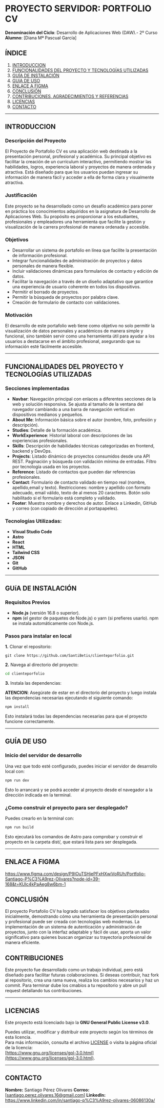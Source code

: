 # PROYECTO SERVIDOR: PORTFOLIO CV



**Denominación del Ciclo**: Desarrollo de Aplicaciones Web (DAW).- 2º Curso
**Alumno**: [Diana Mª Pascual García]



## ÍNDICE


1. [INTRODUCCION](#introduccion)
2. [FUNCIONALIDADES DEL PROYECTO Y TECNOLOGÍAS UTILIZADAS](#funcionalidades-del-proyecto-y-tecnologías-utilizadas)
3. [GUÍA DE INSTALACIÓN](#guía-de-instalación)
4. [GUíA DE USO](#guía-de-uso)
5. [ENLACE A FIGMA](#enlace-a-figma)
6. [CONCLUSIÓN](#conclusión)
7. [CONTRIBUCIONES, AGRADECIMIENTOS Y REFERENCIAS](#contribuciones-agradecimientos-y-referencias)
8. [LICENCIAS](#licencias)
9. [CONTACTO](#contacto)

---



## INTRODUCCION


### Descripción del Proyecto

El Proyecto de Portafolio CV es una aplicación web destinada a la presentación personal, profesional y académica. Su principal objetivo es facilitar la creación de un currículum interactivo, permitiendo mostrar las habilidades, logros, experiencia laboral y proyectos de manera ordenada y atractiva. Está diseñado para que los usuarios puedan ingresar su información de manera fácil y acceder a ella de forma clara y visualmente atractiva.


### Justificación  

Este proyecto se ha desarrollado como un desafío académico para poner en práctica los conocimientos adquiridos en la asignatura de Desarrollo de Aplicaciones Web. Su propósito es proporcionar a los estudiantes, profesionales y empleadores una herramienta que facilite la gestión y visualización de la carrera profesional de manera ordenada y accesible.


### Objetivos

- Desarrollar un sistema de portafolio en línea que facilite la presentación de información profesional.
- Integrar funcionalidades de administración de proyectos y datos personales de manera flexible.
- Incluir validaciones dinámicas para formularios de contacto y edición de datos.
- Facilitar la navegación a través de un diseño adaptativo que garantice una experiencia de usuario coherente en todos los dispositivos.
- Permitir el borrado de proyectos.
- Permitir la búsqueda de proyectos por palabra clave.
- Creación de formulario de contacto con validaciones. 


### Motivación  

El desarrollo de este portafolio web tiene como objetivo no solo permitir la visualización de datos personales y académicos de manera simple y funcional, sino también servir como una herramienta útil para ayudar a los usuarios a destacarse en el ámbito profesional, asegurando que su información esté fácilmente accesible.

---


## FUNCIONALIDADES DEL PROYECTO Y TECNOLOGÍAS UTILIZADAS 


### Secciones implementadas

- **Navbar**: Navegación principal con enlaces a diferentes secciones de la web y solución responsiva. Se ajusta al tamaño de la ventana del navegador cambiando a una barra de navegación vertical en dispositivos medianos y pequeños.
- **About Me**: Información básica sobre el autor (nombre, foto, profesión y descripción).
- **Studies**: Detalle de la formación académica.
- **WorkExperience**: Historial laboral con descripciones de las experiencias profesionales.
- **Skills**: Descripción de habilidades técnicas categorizadas en frontend, backend y DevOps.
- **Projects**: Listado dinámico de proyectos consumidos desde una API REST. Paginación y búsqueda con validación mínima de entradas.
Filtro por tecnología usada en los proyectos.
- **Reference**: Listado de contactos que pueden dar referencias profesionales.
- **Contact**: Formulario de contacto validado en tiempo real (nombre, apellido,email y texto). Restricciones: nombre y apellido con formato adecuado, email válido, texto de al menos 20 caracteres. Botón solo habilitado si el formulario está completo y validado.
- **Footer**: Muestra nombre y derechos de autor. Enlace a Linkedin, GitHub y correo (con copiado de dirección al portapapeles).


### Tecnologías Utilizadas:

- **Visual Studio Code**
- **Astro**
- **React**
- **HTML**
- **Tailwind CSS**
- **JSON**
- **Git**
- **GitHub**

---



## GUíA DE INSTALACIÓN


### Requisitos Previos

- **Node.js** (versión 16.8 o superior).
- **npm** (el gestor de paquetes de Node.js) o yarn (si prefieres usarlo). npm se instala automáticamente con Node.js.


### Pasos para instalar en local

**1.** Clonar el repositorio:

```git clone https://github.com/SantiBetis/clienteporfolio.git   ```

**2.** Navega al directorio del proyecto:

   ```bash
   cd clienteporfolio
   ```

**3.** Instala las dependencias:

 **ATENCION**: Asegúrate de estar en el directorio del proyecto y luego instala las dependencias necesarias ejecutando el siguiente comando:

   ```bash
   npm install
   ```
Esto instalará todas las dependencias necesarias para que el proyecto funcione correctamente.
   
---


## GUÍA DE USO


### Inicio del servidor de desarrollo

Una vez que todo esté configurado, puedes iniciar el servidor de desarrollo local con:

```bash	
npm run dev
```

Esto lo arrancará  y se podrá acceder al proyecto desde el navegador a la dirección indicada en la terminal.

### ¿Como construir el proyecto para ser desplegado?

Puedes crearlo en la terminal con:

```bash	
npm run build
```

Esto ejecutará los comandos de Astro para comprobar y construir el proyecto en la carpeta dist/, que estará lista para ser desplegada.



*************************************************
## ENLACE A FIGMA


https://www.figma.com/design/P9IOuTSHjePFxHXwiVoRUh/Portfolio-Santiago-P%C3%A9rez-Olivares?node-id=39-168&t=KUlc4kPaAeg8w6bm-1




## CONCLUSIÓN

El proyecto Portafolio CV ha logrado satisfacer los objetivos planteados inicialmente, demostrando cómo una herramienta de presentación personal y profesional puede ser creada con tecnologías web modernas. La implementación de un sistema de autenticación y administración de proyectos, junto con la interfaz adaptable y fácil de usar, aporta un valor significativo para quienes buscan organizar su trayectoria profesional de manera eficiente.



## CONTRIBUCIONES

Este proyecto fue desarrollado como un trabajo individual, pero está diseñado para facilitar futuras colaboraciones. Si deseas contribuir, haz fork al repositorio, crea una rama nueva, realiza los cambios necesarios y haz un commit. Para terminar dube los cmabios a tu repositorio y abre un pull request detallando tus contribuciones.

---


## LICENCIAS

Este proyecto está licenciado bajo la **GNU General Public License v3.0**.  

Puedes utilizar, modificar y distribuir este proyecto según los términos de esta licencia.  
Para más información, consulta el archivo [LICENSE](./LICENSE) o visita la página oficial de la licencia:  
[https://www.gnu.org/licenses/gpl-3.0.html](https://www.gnu.org/licenses/gpl-3.0.html).

---


## CONTACTO

**Nombre:** Santiago Pérez Olivares
**Correo:** [santiago.perez.olivares.16@gmail.com[](mailto:santiago.perez.olivares.16@gmail.com)]
**LinkedIn:** https://www.linkedin.com/in/santiago-p%C3%A9rez-olivares-06086130a/
